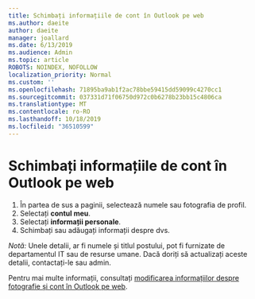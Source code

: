 ```yaml
---
title: Schimbați informațiile de cont în Outlook pe web
ms.author: daeite
author: daeite
manager: joallard
ms.date: 6/13/2019
ms.audience: Admin
ms.topic: article
ROBOTS: NOINDEX, NOFOLLOW
localization_priority: Normal
ms.custom: ''
ms.openlocfilehash: 71895ba9ab1f2ac78bbe59415dd59099c4270cc1
ms.sourcegitcommit: 037331d71f06750d972c0b6278b23bb15c4806ca
ms.translationtype: MT
ms.contentlocale: ro-RO
ms.lasthandoff: 10/18/2019
ms.locfileid: "36510599"
---
```

# <a name="change-account-information-in-outlook-on-the-web"></a>Schimbați informațiile de cont în Outlook pe web

1. În partea de sus a paginii, selectează numele sau fotografia de profil.
1. Selectați **contul meu**.
1. Selectați **informații personale**.
1. Schimbați sau adăugați informații despre dvs.

*Notă:* Unele detalii, ar fi numele și titlul postului, pot fi furnizate de departamentul IT sau de resurse umane. Dacă doriți să actualizați aceste detalii, contactați-le sau admin.

Pentru mai multe informații, consultați [modificarea informațiilor despre fotografie și cont în Outlook pe web](https://support.office.com/article/b2dbb289-851d-4bed-93c3-3e136f5659ec).
